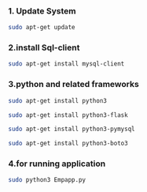 ### 1. Update System 

```bash
sudo apt-get update
```
### 2.install Sql-client
```bash
sudo apt-get install mysql-client 
```

### 3.python and related frameworks
```bash
sudo apt-get install python3
```
```bash
sudo apt-get install python3-flask
```
```bash
sudo apt-get install python3-pymysql
```
```bash
sudo apt-get install python3-boto3
```

### 4.for running application
```bash
sudo python3 Empapp.py
```
